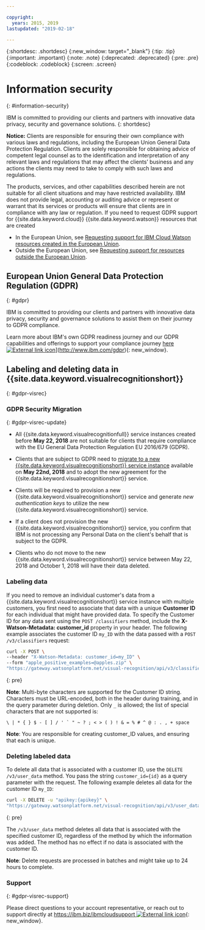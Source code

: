```yaml
---

copyright:
  years: 2015, 2019
lastupdated: "2019-02-18"

---
```


{:shortdesc: .shortdesc}
{:new_window: target="_blank"}
{:tip: .tip}
{:important: .important}
{:note: .note}
{:deprecated: .deprecated}
{:pre: .pre}
{:codeblock: .codeblock}
{:screen: .screen}

# Information security
{: #information-security}

IBM is committed to providing our clients and partners with innovative data privacy, security and governance solutions.
{: shortdesc}

**Notice:**
Clients are responsible for ensuring their own compliance with various laws and regulations, including the European Union General Data Protection Regulation. Clients are solely responsible for obtaining advice of competent legal counsel as to the identification and interpretation of any relevant laws and regulations that may affect the clients’ business and any actions the clients may need to take to comply with such laws and regulations.

The products, services, and other capabilities described herein are not suitable for all client situations and may have restricted availability. IBM does not provide legal, accounting or auditing advice or represent or warrant that its services or products will ensure that clients are in compliance with any law or regulation.
If you need to request GDPR support for {{site.data.keyword.cloud}} {{site.data.keyword.watson}} resources that are created


- In the European Union, see [Requesting support for IBM Cloud Watson resources created in the European Union](/docs/services/watson/getting-started-gdpr-sar.html#request-EU).
- Outside the European Union, see [Requesting support for resources outside the European Union](/docs/services/watson/getting-started-gdpr-sar.html#request-non-EU).

## European Union General Data Protection Regulation (GDPR)
{: #gdpr}

IBM is committed to providing our clients and partners with innovative data privacy, security and governance solutions to assist them on their journey to GDPR compliance.

Learn more about IBM's own GDPR readiness journey and our GDPR capabilities and offerings to support your compliance journey [here ![External link icon](../../icons/launch-glyph.svg "External link icon")](../../icons/launch-glyph.svg "External link icon")](http://www.ibm.com/gdpr){: new_window}.

## Labeling and deleting data in {{site.data.keyword.visualrecognitionshort}}
{: #gdpr-visrec}

### GDPR Security Migration
{: #gdpr-visrec-update}

- All {{site.data.keyword.visualrecognitionfull}} service instances created before **May 22, 2018** are not suitable for clients that require compliance with the EU General Data Protection Regulation EU 2016/679 (GDPR).

- Clients that are subject to GDPR need to [migrate to a new {{site.data.keyword.visualrecognitionshort}} service instance](/docs/services/visual-recognition/migrate.html#migrating) available on **May 22nd, 2018** and to adopt the new agreement for the {{site.data.keyword.visualrecognitionshort}} service.

- Clients will be required to provision a new {{site.data.keyword.visualrecognitionshort}} service and generate *new authentication keys* to utilize the new {{site.data.keyword.visualrecognitionshort}} service.

- If a client does not provision the new {{site.data.keyword.visualrecognitionshort}} service, you confirm that IBM is not processing any Personal Data on the client's behalf that is subject to the GDPR.

- Clients who do not move to the new {{site.data.keyword.visualrecognitionshort}} service between May 22, 2018 and October 1, 2018 will have their data deleted.

### Labeling data

If you need to remove an individual customer's data from a {{site.data.keyword.visualrecognitionshort}} service instance with multiple customers, you first need to associate that data with a unique **Customer ID** for each individual that might have provided data. To specify the Customer ID for any data sent using the `POST /classifiers` method, include the **X-Watson-Metadata: customer_id** property in your header. The following example associates the customer ID `my_ID` with the data passed with a `POST /v3/classifiers` request:

```bash
curl -X POST \
--header "X-Watson-Metadata: customer_id=my_ID" \
--form "apple_positive_examples=@apples.zip" \
"https://gateway.watsonplatform.net/visual-recognition/api/v3/classifiers?version=2018-03-19"
```
{: pre}

**Note**: Multi-byte characters are supported for the Customer ID string. Characters must be URL-encoded, both in the header during training, and in the query parameter during deletion. Only `_` is allowed; the list of special characters that are not supported is:

```\ | * { } $ - [ ] / ' ` " ~ ? ; < > ( ) ! & = % # ^ @ : . , + space```

**Note**: You are responsible for creating customer_ID values, and ensuring that each is unique.

### Deleting labeled data

To delete all data that is associated with a customer ID, use the `DELETE /v3/user_data` method. You pass the string `customer_id={id}` as a query parameter with the request. The following example deletes all data for the customer ID `my_ID`:

```bash
curl -X DELETE -u "apikey:{apikey}" \
"https://gateway.watsonplatform.net/visual-recognition/api/v3/user_data?customer_id=my_ID&version=2018-03-19"
```
{: pre}

The `/v3/user_data` method deletes all data that is associated with the specified customer ID, regardless of the method by which the information was added. The method has no effect if no data is associated with the customer ID.

**Note**: Delete requests are processed in batches and might take up to 24 hours to complete.

### Support
{: #gdpr-visrec-support}

Please direct questions to your account representative, or reach out to support directly at [https://ibm.biz/ibmcloudsupport ![External link icon](../../icons/launch-glyph.svg "External link icon")](https://ibm.biz/ibmcloudsupport){: new_window}.
